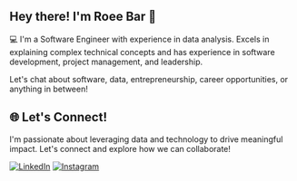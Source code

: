 ## Hey there! I'm Roee Bar 👋

💻 I'm a Software Engineer with experience in data analysis. 
Excels in explaining complex technical concepts and has experience in software development, project management, and leadership.


Let's chat about software, data, entrepreneurship, career opportunities, or anything in between! 

## 🌐 Let's Connect!

I'm passionate about leveraging data and technology to drive meaningful impact. Let's connect and explore how we can collaborate!

<p align="left">
 <a href="https://www.linkedin.com/in/roee-bar/" target="_blank"><img src="https://img.shields.io/badge/LinkedIn-%230077B5.svg?&style=flat" alt="LinkedIn"></a>
 <a href="https://instagram.com/roee_bar" target="_blank"><img src="https://img.shields.io/badge/Instagram-%23E4405F.svg?&style=flat" alt="Instagram"></a>
</p>

